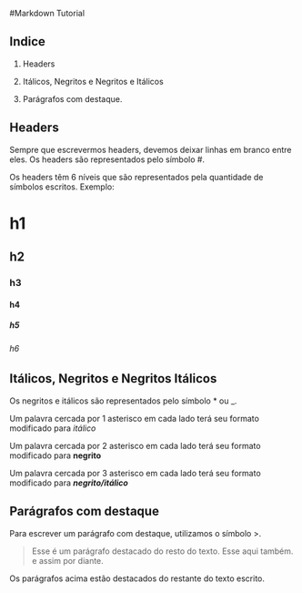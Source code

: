 #Markdown Tutorial

## Indice 

1. Headers

2. Itálicos, Negritos e Negritos e Itálicos

3. Parágrafos com destaque. 

## Headers

Sempre que escrevermos headers, devemos deixar linhas em branco entre eles. Os headers são representados pelo símbolo #.

Os headers têm 6 níveis que são representados pela quantidade de símbolos escritos. Exemplo:

# h1

## h2

### h3

#### h4

##### h5

###### h6

## Itálicos, Negritos e Negritos Itálicos

Os negritos e itálicos são representados pelo símbolo * ou _.

Um palavra cercada por 1 asterisco em cada lado terá seu formato modificado para *itálico*

Um palavra cercada por 2 asterisco em cada lado terá seu formato modificado para **negrito**

Um palavra cercada por 3 asterisco em cada lado terá seu formato modificado para ***negrito/itálico***

## Parágrafos com destaque

Para escrever um parágrafo com destaque, utilizamos o símbolo >.

> Esse é um parágrafo destacado do resto do texto.
> Esse aqui também.
> e assim por diante. 

Os parágrafos acima estão destacados do restante do texto escrito. 